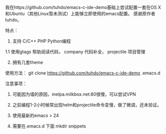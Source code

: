 我在https://github.com/tuhdo/emacs-c-ide-demo基础上尝试配置一套在OS X和Ubuntu（其他Linux暂未测试）上能够立即使用的emacs配置。
感谢原作者 tuhdo。

特点：

1. 支持 C/C++ PHP Python编程

1.1 使用gtags 帮助阅读代码， company 代码补全， projectile 项目管理

2. 拥有几套theme


使用方法：
git clone https://github.com/tuhdo/emacs-c-ide-demo .emacs.d

注意事项：

1. 可能因为墙的原因，melpa.milkbox.net:80很慢，可以尝试VPN

2. 之前编程1-2小时候常出现helm和projectile命令变慢，做了微调，还未验证。

3. 使用最新的emacs > 24

4. 需要在.emacs.d 下面 mkdir snippets
